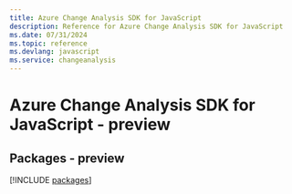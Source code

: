 ```yaml
---
title: Azure Change Analysis SDK for JavaScript
description: Reference for Azure Change Analysis SDK for JavaScript
ms.date: 07/31/2024
ms.topic: reference
ms.devlang: javascript
ms.service: changeanalysis
---
```

# Azure Change Analysis SDK for JavaScript - preview
## Packages - preview
[!INCLUDE [packages](change-analysis-index.md)]